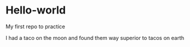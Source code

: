 # Hello-world
My first repo to practice 

I had a taco on the moon and found them way superior to tacos on earth
